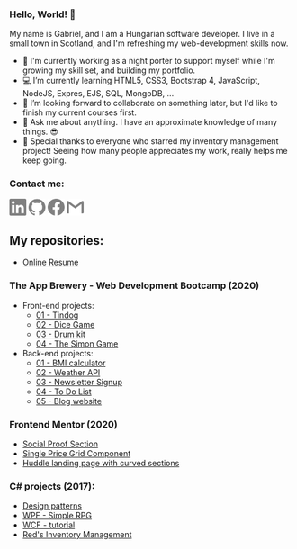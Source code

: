 ### Hello, World! 👋

My name is Gabriel, and I am a Hungarian software developer. I live in a small town in Scotland, and I'm refreshing my web-development skills now.

- 💂 I'm currently working as a night porter to support myself while I'm growing my skill set, and building my portfolio.
- 💻 I’m currently learning HTML5, CSS3, Bootstrap 4, JavaScript, NodeJS, Expres, EJS, SQL, MongoDB, ...
- 👯 I’m looking forward to collaborate on something later, but I'd like to finish my current courses first.
- 💬 Ask me about anything. I have an approximate knowledge of many things. 😎
- 💖 Special thanks to everyone who starred my inventory management project! Seeing how many people appreciates my work, really helps me keep going. 

### Contact me:

<a href="https://www.linkedin.com/in/arpad-gabor-bondor/"><img src="/icons/linkedin.svg" height=30 width=30 alt="https://www.linkedin.com/in/arpad-gabor-bondor/"></a>
<a href="https://github.com/ArpadGBondor"><img src="/icons/github.svg" height=30 width=30 alt="https://github.com/ArpadGBondor"></a>
<a href="https://www.facebook.com/arpad.g.bondor/"><img src="/icons/facebook.svg" height=30 width=30 alt="https://www.facebook.com/arpad.g.bondor/"></a>
<a href="mailto:arpad.g.bondor@gmail.com"><img src="/icons/gmail.svg" height=30 width=30 alt="arpad.g.bondor@gmail.com"></a>

## My repositories:

- [Online Resume](https://github.com/ArpadGBondor/CV)

### The App Brewery - Web Development Bootcamp (2020)
- Front-end projects:
  - [01 - Tindog](https://github.com/ArpadGBondor/The_App_Brewery-Front-end_project_01-Tindog)
  - [02 - Dice Game](https://github.com/ArpadGBondor/The_App_Brewery-Front-end_project_02-Dice_Game)
  - [03 - Drum kit](https://github.com/ArpadGBondor/The_App_Brewery-Front-end_project_03-Drum_kit)
  - [04 - The Simon Game](https://github.com/ArpadGBondor/The_App_Brewery-Front-end_project_04-The_Simon_Game)
- Back-end projects:
  - [01 - BMI calculator](https://github.com/ArpadGBondor/The_App_Brewery-Back-end_project_01-BMI_calculator)
  - [02 - Weather API](https://github.com/ArpadGBondor/The_App_Brewery-Back-end_project_02-Weather_API)
  - [03 - Newsletter Signup](https://github.com/ArpadGBondor/The_App_Brewery-Back-end_project_03-Newsletter_Signup)
  - [04 - To Do List](https://github.com/ArpadGBondor/The_App_Brewery-Back-end_project_04-To_Do_List)
  - [05 - Blog website](https://github.com/ArpadGBondor/The_App_Brewery-Back-end_project_05-Blog_website)

### Frontend Mentor (2020)
- [Social Proof Section](https://github.com/ArpadGBondor/Web_challenge_1-Frontend_Mentor-Social_proof_section)
- [Single Price Grid Component](https://github.com/ArpadGBondor/Web_challenge_2-Frontend_Mentor-Single-price-grid-component)
- [Huddle landing page with curved sections](https://github.com/ArpadGBondor/Web_challenge_3-Frontend_Mentor-Huddle_landing_page_with_curved_sections)

### C# projects (2017):
- [Design patterns](https://github.com/ArpadGBondor/Design-pattern-tutorial-projects)
- [WPF - Simple RPG](https://github.com/ArpadGBondor/WPF-Simple-RPG-tutorial-project)
- [WCF - tutorial](https://github.com/ArpadGBondor/WCF-tutorial-projects)
- [Red's Inventory Management](https://github.com/ArpadGBondor/Red-Inventory-Management)
